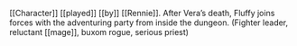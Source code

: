 [[Character]] [[played]] [[by]] [[Rennie]].
After Vera’s death, Fluffy joins forces with the adventuring party from inside the dungeon. (Fighter leader, reluctant [[mage]], buxom rogue, serious priest)